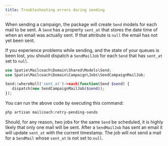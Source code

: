 ```yaml
---
title: Troubleshooting errors during sending
---
```


When sending a campaign, the package will create `Send` models for each mail to be sent. A `Send` has a property `sent_at` that stores the date time of when an email was actually sent. If that attribute is `null` the email has not yet been sent.

If you experience problems while sending, and the state of your queues is been lost, you should dispatch a `SendMailJob` for each `Send` that has `sent_at` set to `null`.

```php
use Spatie\Mailcoach\Domain\Shared\Models\Send;
use Spatie\Mailcoach\Domain\Campaign\Jobs\SendCampaignMailJob;

Send::whereNull('sent_at')->each(function(Send $send) {
   dispatch(new SendCampaignMailJob($send));
});
```

You can run the above code by executing this command:

```bash
php artisan mailcoach:retry-pending-sends
```

Should, for any reason, two jobs for the same `Send` be scheduled, it is highly likely that only one mail will be sent. After a `SendMailJob` has sent an email it will update `sent_at` with the current timestamp. The job will not send a mail for a `SendMail` whose `sent_at` is not set to `null`.
